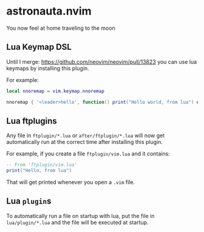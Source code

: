 # astronauta.nvim

You now feel at home traveling to the moon


## Lua Keymap DSL

Until I merge: https://github.com/neovim/neovim/pull/13823 you can use lua keymaps by installing this plugin.

For example:

```lua
local nnoremap = vim.keymap.nnoremap

nnoremap { '<leader>hello', function() print("Hello world, from lua") end }
```

## Lua ftplugins

Any file in `ftplugin/*.lua` or `after/ftplugin/*.lua` will now get automatically run at the correct time after installing this plugin.

For example, if you create a file `ftplugin/vim.lua` and it contains:

```lua
-- From 'ftplugin/vim.lua'
print("Hello, from lua")
```

That will get printed whenever you open a `.vim` file.

## Lua `plugin`s

To automatically run a file on startup with lua, put the file in `lua/plugin/*.lua` and the file will be executed at startup.
